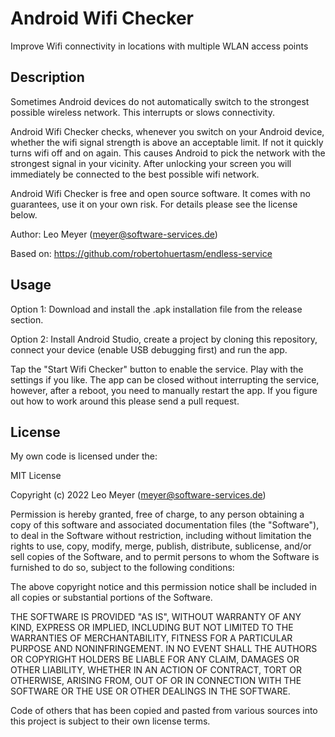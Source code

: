 # Android Wifi Checker

Improve Wifi connectivity in locations with multiple WLAN access points

## Description

Sometimes Android devices do not automatically switch to the strongest possible wireless network. This interrupts or slows connectivity.

Android Wifi Checker checks, whenever you switch on your Android device, whether the wifi signal strength is above an acceptable limit.
If not it quickly turns wifi off and on again. This causes Android to pick the network with the strongest signal in your vicinity.
After unlocking your screen you will immediately be connected to the best possible wifi network.

Android Wifi Checker is free and open source software. It comes with no guarantees, use it on your own risk. For details please see the license below.

Author: Leo Meyer (meyer@software-services.de)

Based on: https://github.com/robertohuertasm/endless-service

## Usage

Option 1: Download and install the .apk installation file from the release section.

Option 2: Install Android Studio, create a project by cloning this repository, connect your device (enable USB debugging first) and run the app.

Tap the "Start Wifi Checker" button to enable the service. Play with the settings if you like. The app can be closed without interrupting the service, however, after a reboot, you need to manually restart the app. If you figure out how to work around this please send a pull request.

## License

My own code is licensed under the:

MIT License

Copyright (c) 2022 Leo Meyer (meyer@software-services.de)

Permission is hereby granted, free of charge, to any person obtaining a copy
of this software and associated documentation files (the "Software"), to deal
in the Software without restriction, including without limitation the rights
to use, copy, modify, merge, publish, distribute, sublicense, and/or sell
copies of the Software, and to permit persons to whom the Software is
furnished to do so, subject to the following conditions:

The above copyright notice and this permission notice shall be included in all
copies or substantial portions of the Software.

THE SOFTWARE IS PROVIDED "AS IS", WITHOUT WARRANTY OF ANY KIND, EXPRESS OR
IMPLIED, INCLUDING BUT NOT LIMITED TO THE WARRANTIES OF MERCHANTABILITY,
FITNESS FOR A PARTICULAR PURPOSE AND NONINFRINGEMENT. IN NO EVENT SHALL THE
AUTHORS OR COPYRIGHT HOLDERS BE LIABLE FOR ANY CLAIM, DAMAGES OR OTHER
LIABILITY, WHETHER IN AN ACTION OF CONTRACT, TORT OR OTHERWISE, ARISING FROM,
OUT OF OR IN CONNECTION WITH THE SOFTWARE OR THE USE OR OTHER DEALINGS IN THE
SOFTWARE.


Code of others that has been copied and pasted from various sources into this project is subject to their own license terms.
